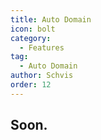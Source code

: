 ```yaml
---
title: Auto Domain
icon: bolt
category:
  - Features
tag:
  - Auto Domain
author: Schvis
order: 12
---
```


## Soon.